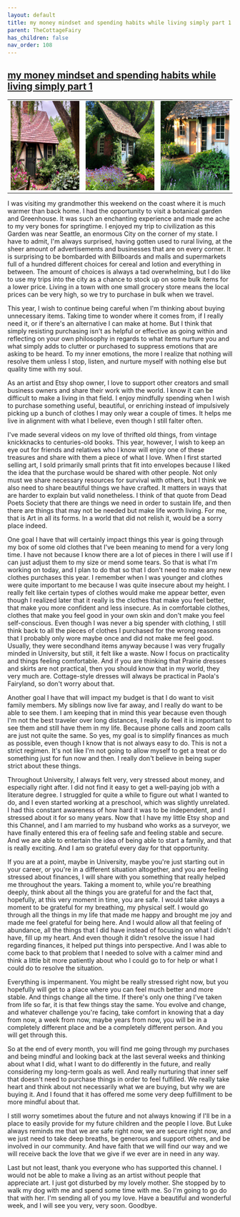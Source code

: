 ```yaml
---
layout: default
title: my money mindset and spending habits while living simply part 1
parent: TheCottageFairy
has_children: false
nav_order: 108
---
```


## [my money mindset and spending habits while living simply part 1](https://www.youtube.com/watch?v=4KdqikuuGf0)

<div>
<table align="center">
	<tr>
		<td align="center">
			<img src="../../posters/my_money_mindset_and_spending_habits_while_living_simply_part_1-[4KdqikuuGf0]/generated_00.png" height="200" width="200"/>
		</td>
		<td align="center">
			<img src="../../posters/my_money_mindset_and_spending_habits_while_living_simply_part_1-[4KdqikuuGf0]/generated_01.png" height="200" width="200"/>
		</td>
		<td align="center">
			<img src="../../posters/my_money_mindset_and_spending_habits_while_living_simply_part_1-[4KdqikuuGf0]/generated_02.png" height="200" width="200"/>
		</td>
	</tr>
</table>
</div>

I was visiting my grandmother this weekend on the coast where it is much warmer than back home. I had the opportunity to visit a botanical garden and Greenhouse. It was such an enchanting experience and made me ache to my very bones for springtime. I enjoyed my trip to civilization as this Garden was near Seattle, an enormous City on the corner of my state. I have to admit, I'm always surprised, having gotten used to rural living, at the sheer amount of advertisements and businesses that are on every corner. It is surprising to be bombarded with Billboards and malls and supermarkets full of a hundred different choices for cereal and lotion and everything in between. The amount of choices is always a tad overwhelming, but I do like to use my trips into the city as a chance to stock up on some bulk items for a lower price. Living in a town with one small grocery store means the local prices can be very high, so we try to purchase in bulk when we travel.

This year, I wish to continue being careful when I'm thinking about buying unnecessary items. Taking time to wonder where it comes from, if I really need it, or if there's an alternative I can make at home. But I think that simply resisting purchasing isn't as helpful or effective as going within and reflecting on your own philosophy in regards to what items nurture you and what simply adds to clutter or purchased to suppress emotions that are asking to be heard. To my inner emotions, the more I realize that nothing will resolve them unless I stop, listen, and nurture myself with nothing else but quality time with my soul.

As an artist and Etsy shop owner, I love to support other creators and small business owners and share their work with the world. I know it can be difficult to make a living in that field. I enjoy mindfully spending when I wish to purchase something useful, beautiful, or enriching instead of impulsively picking up a bunch of clothes I may only wear a couple of times. It helps me live in alignment with what I believe, even though I still falter often.

I've made several videos on my love of thrifted old things, from vintage knickknacks to centuries-old books. This year, however, I wish to keep an eye out for friends and relatives who I know will enjoy one of these treasures and share with them a piece of what I love. When I first started selling art, I sold primarily small prints that fit into envelopes because I liked the idea that the purchase would be shared with other people. Not only must we share necessary resources for survival with others, but I think we also need to share beautiful things we have crafted. It matters in ways that are harder to explain but valid nonetheless. I think of that quote from Dead Poets Society that there are things we need in order to sustain life, and then there are things that may not be needed but make life worth living. For me, that is Art in all its forms. In a world that did not relish it, would be a sorry place indeed.

One goal I have that will certainly impact things this year is going through my box of some old clothes that I've been meaning to mend for a very long time. I have not because I know there are a lot of pieces in there I will use if I can just adjust them to my size or mend some tears. So that is what I'm working on today, and I plan to do that so that I don't need to make any new clothes purchases this year. I remember when I was younger and clothes were quite important to me because I was quite insecure about my height. I really felt like certain types of clothes would make me appear better, even though I realized later that it really is the clothes that make you feel better, that make you more confident and less insecure. As in comfortable clothes, clothes that make you feel good in your own skin and don't make you feel self-conscious. Even though I was never a big spender with clothing, I still think back to all the pieces of clothes I purchased for the wrong reasons that I probably only wore maybe once and did not make me feel good. Usually, they were secondhand items anyway because I was very frugally minded in University, but still, it felt like a waste. Now I focus on practicality and things feeling comfortable. And if you are thinking that Prairie dresses and skirts are not practical, then you should know that in my world, they very much are. Cottage-style dresses will always be practical in Paola's Fairyland, so don't worry about that.

Another goal I have that will impact my budget is that I do want to visit family members. My siblings now live far away, and I really do want to be able to see them. I am keeping that in mind this year because even though I'm not the best traveler over long distances, I really do feel it is important to see them and still have them in my life. Because phone calls and zoom calls are just not quite the same. So yes, my goal is to simplify finances as much as possible, even though I know that is not always easy to do. This is not a strict regimen. It's not like I'm not going to allow myself to get a treat or do something just for fun now and then. I really don't believe in being super strict about these things.

Throughout University, I always felt very, very stressed about money, and especially right after. I did not find it easy to get a well-paying job with a literature degree. I struggled for quite a while to figure out what I wanted to do, and I even started working at a preschool, which was slightly unrelated. I had this constant awareness of how hard it was to be independent, and I stressed about it for so many years. Now that I have my little Etsy shop and this Channel, and I am married to my husband who works as a surveyor, we have finally entered this era of feeling safe and feeling stable and secure. And we are able to entertain the idea of being able to start a family, and that is really exciting. And I am so grateful every day for that opportunity.

If you are at a point, maybe in University, maybe you're just starting out in your career, or you're in a different situation altogether, and you are feeling stressed about finances, I will share with you something that really helped me throughout the years. Taking a moment to, while you're breathing deeply, think about all the things you are grateful for and the fact that, hopefully, at this very moment in time, you are safe. I would take always a moment to be grateful for my breathing, my physical self. I would go through all the things in my life that made me happy and brought me joy and made me feel grateful for being here. And I would allow all that feeling of abundance, all the things that I did have instead of focusing on what I didn't have, fill up my heart. And even though it didn't resolve the issue I had regarding finances, it helped put things into perspective. And I was able to come back to that problem that I needed to solve with a calmer mind and think a little bit more patiently about who I could go to for help or what I could do to resolve the situation.

Everything is impermanent. You might be really stressed right now, but you hopefully will get to a place where you can feel much better and more stable. And things change all the time. If there's only one thing I've taken from life so far, it is that few things stay the same. You evolve and change, and whatever challenge you're facing, take comfort in knowing that a day from now, a week from now, maybe years from now, you will be in a completely different place and be a completely different person. And you will get through this.

So at the end of every month, you will find me going through my purchases and being mindful and looking back at the last several weeks and thinking about what I did, what I want to do differently in the future, and really considering my long-term goals as well. And really nurturing that inner self that doesn't need to purchase things in order to feel fulfilled. We really take heart and think about not necessarily what we are buying, but why we are buying it. And I found that it has offered me some very deep fulfillment to be more mindful about that.

I still worry sometimes about the future and not always knowing if I'll be in a place to easily provide for my future children and the people I love. But Luke always reminds me that we are safe right now, we are secure right now, and we just need to take deep breaths, be generous and support others, and be involved in our community. And have faith that we will find our way and we will receive back the love that we give if we ever are in need in any way.

Last but not least, thank you everyone who has supported this channel. I would not be able to make a living as an artist without people that appreciate art. I just got disturbed by my lovely mother. She stopped by to walk my dog with me and spend some time with me. So I'm going to go do that with her. I'm sending all of you my love. Have a beautiful and wonderful week, and I will see you very, very soon. Goodbye.
